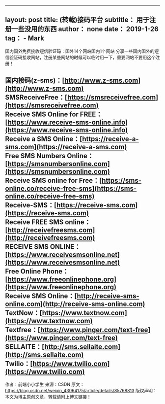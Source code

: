 ---
layout:		post
title:		(转载)接码平台
subtitle：	用于注册一些没用的东西
author：		none
date：		2019-1-26
tag：
    - Mark
----



国内国外免费接收短信验证码：国外14个网站国内1个网站 分享一些国内国外的短信验证码接收网站，注册某些网站的时候可以临时用一下，重要网站不要用这个注册！

**国内接码(z-sms)：**[http://www.z-sms.com](http://www.z-sms.com)  
SMSReceiveFree：[https://smsreceivefree.com](https://smsreceivefree.com)  
Receive SMS Online for FREE：[https://www.receive-sms-online.info](https://www.receive-sms-online.info)    
Receive a SMS Online：[https://receive-a-sms.com](https://receive-a-sms.com)  
Free SMS Numbers Online：[https://smsnumbersonline.com](https://smsnumbersonline.com)  
Receive SMS online for Free：[https://sms-online.co/receive-free-sms](https://sms-online.co/receive-free-sms)  
Receive-SMS：[https://receive-sms.com](https://receive-sms.com)  
Receive FREE SMS online：[http://receivefreesms.com](http://receivefreesms.com)  
RECEIVE SMS ONLINE：[https://www.receivesmsonline.net](https://www.receivesmsonline.net)  
Free Online Phone：[https://www.freeonlinephone.org](https://www.freeonlinephone.org)  
Receive SMS Online：[http://receive-sms-online.com](http://receive-sms-online.com)  
TextNow：[https://www.textnow.com](https://www.textnow.com)  
Textfree：[https://www.pinger.com/text-free](https://www.pinger.com/text-free)  
SELLAITE：[http://sms.sellaite.com](http://sms.sellaite.com)  
Twilio：[https://www.twilio.com](https://www.twilio.com)  
--------------------- 
作者：前端小小学生 
来源：CSDN 
原文：https://blog.csdn.net/weixin_43064175/article/details/85768813 
版权声明：本文为博主原创文章，转载请附上博文链接！